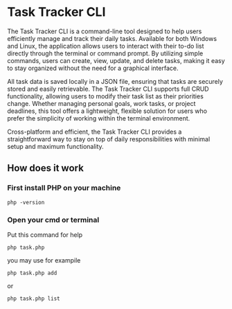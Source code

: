 # Task Tracker CLI

The Task Tracker CLI is a command-line tool designed to help users efficiently manage and track their daily tasks. Available for both Windows and Linux, the application allows users to interact with their to-do list directly through the terminal or command prompt. By utilizing simple commands, users can create, view, update, and delete tasks, making it easy to stay organized without the need for a graphical interface.

All task data is saved locally in a JSON file, ensuring that tasks are securely stored and easily retrievable. The Task Tracker CLI supports full CRUD functionality, allowing users to modify their task list as their priorities change. Whether managing personal goals, work tasks, or project deadlines, this tool offers a lightweight, flexible solution for users who prefer the simplicity of working within the terminal environment.

Cross-platform and efficient, the Task Tracker CLI provides a straightforward way to stay on top of daily responsibilities with minimal setup and maximum functionality.

## How does it work

### First install PHP on your machine 
```shell
php -version
```

### Open your cmd or terminal 
Put this command for help
```shell
php task.php 
```

you may use for exampile
```shell
php task.php add
```
or
```shell
php task.php list
```
